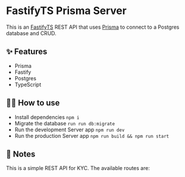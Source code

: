 # FastifyTS Prisma Server

This is an [FastifyTS](https://fastify.dev/) REST API that uses [Prisma](https://www.prisma.io/) to connect to a Postgres database and CRUD.

## ✨ Features

- Prisma
- Fastify
- Postgres
- TypeScript

## 💁‍♀️ How to use

- Install dependencies `npm i`
- Migrate the database `run run db:migrate`
- Run the development Server app `npm run dev`
- Run the production Server app `npm run build && npm run start`

## 📝 Notes

This is a simple REST API for KYC. The available routes are:

<!-- - `GET /todos` gets all todos
- `POST /todos` creates a new using `text` in the JSON body
- `GET /todos/:id` gets a todo by id
- `PUT /todos/:id` updates a todo by id
- `DELETE /todos/:id` deletes a todo by id -->
